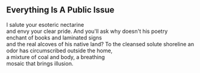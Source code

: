 Everything Is A Public Issue
----------------------------
I salute your esoteric nectarine  
and envy your clear pride. And you'll ask why doesn't his poetry  
enchant of books and laminated signs  
and the real alcoves of his native land? To the cleansed solute shoreline an odor has circumscribed outside the home,  
a mixture of coal and body, a breathing  
mosaic that brings illusion.  
